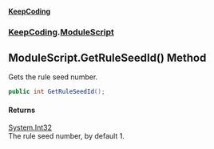 #### [KeepCoding](index.md 'index')
### [KeepCoding](KeepCoding.md 'KeepCoding').[ModuleScript](ModuleScript.md 'KeepCoding.ModuleScript')
## ModuleScript.GetRuleSeedId() Method
Gets the rule seed number.  
```csharp
public int GetRuleSeedId();
```
#### Returns
[System.Int32](https://docs.microsoft.com/en-us/dotnet/api/System.Int32 'System.Int32')  
The rule seed number, by default 1.
